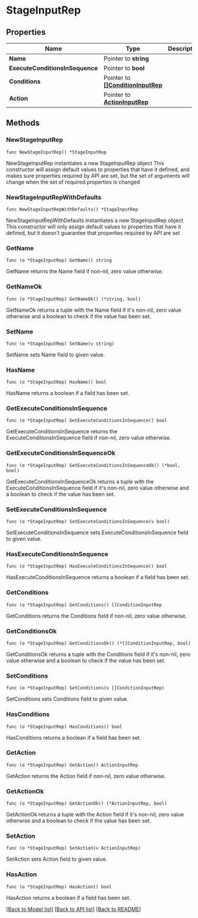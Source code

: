 # StageInputRep

## Properties

Name | Type | Description | Notes
------------ | ------------- | ------------- | -------------
**Name** | Pointer to **string** |  | [optional] 
**ExecuteConditionsInSequence** | Pointer to **bool** |  | [optional] 
**Conditions** | Pointer to [**[]ConditionInputRep**](ConditionInputRep.md) |  | [optional] 
**Action** | Pointer to [**ActionInputRep**](ActionInputRep.md) |  | [optional] 

## Methods

### NewStageInputRep

`func NewStageInputRep() *StageInputRep`

NewStageInputRep instantiates a new StageInputRep object
This constructor will assign default values to properties that have it defined,
and makes sure properties required by API are set, but the set of arguments
will change when the set of required properties is changed

### NewStageInputRepWithDefaults

`func NewStageInputRepWithDefaults() *StageInputRep`

NewStageInputRepWithDefaults instantiates a new StageInputRep object
This constructor will only assign default values to properties that have it defined,
but it doesn't guarantee that properties required by API are set

### GetName

`func (o *StageInputRep) GetName() string`

GetName returns the Name field if non-nil, zero value otherwise.

### GetNameOk

`func (o *StageInputRep) GetNameOk() (*string, bool)`

GetNameOk returns a tuple with the Name field if it's non-nil, zero value otherwise
and a boolean to check if the value has been set.

### SetName

`func (o *StageInputRep) SetName(v string)`

SetName sets Name field to given value.

### HasName

`func (o *StageInputRep) HasName() bool`

HasName returns a boolean if a field has been set.

### GetExecuteConditionsInSequence

`func (o *StageInputRep) GetExecuteConditionsInSequence() bool`

GetExecuteConditionsInSequence returns the ExecuteConditionsInSequence field if non-nil, zero value otherwise.

### GetExecuteConditionsInSequenceOk

`func (o *StageInputRep) GetExecuteConditionsInSequenceOk() (*bool, bool)`

GetExecuteConditionsInSequenceOk returns a tuple with the ExecuteConditionsInSequence field if it's non-nil, zero value otherwise
and a boolean to check if the value has been set.

### SetExecuteConditionsInSequence

`func (o *StageInputRep) SetExecuteConditionsInSequence(v bool)`

SetExecuteConditionsInSequence sets ExecuteConditionsInSequence field to given value.

### HasExecuteConditionsInSequence

`func (o *StageInputRep) HasExecuteConditionsInSequence() bool`

HasExecuteConditionsInSequence returns a boolean if a field has been set.

### GetConditions

`func (o *StageInputRep) GetConditions() []ConditionInputRep`

GetConditions returns the Conditions field if non-nil, zero value otherwise.

### GetConditionsOk

`func (o *StageInputRep) GetConditionsOk() (*[]ConditionInputRep, bool)`

GetConditionsOk returns a tuple with the Conditions field if it's non-nil, zero value otherwise
and a boolean to check if the value has been set.

### SetConditions

`func (o *StageInputRep) SetConditions(v []ConditionInputRep)`

SetConditions sets Conditions field to given value.

### HasConditions

`func (o *StageInputRep) HasConditions() bool`

HasConditions returns a boolean if a field has been set.

### GetAction

`func (o *StageInputRep) GetAction() ActionInputRep`

GetAction returns the Action field if non-nil, zero value otherwise.

### GetActionOk

`func (o *StageInputRep) GetActionOk() (*ActionInputRep, bool)`

GetActionOk returns a tuple with the Action field if it's non-nil, zero value otherwise
and a boolean to check if the value has been set.

### SetAction

`func (o *StageInputRep) SetAction(v ActionInputRep)`

SetAction sets Action field to given value.

### HasAction

`func (o *StageInputRep) HasAction() bool`

HasAction returns a boolean if a field has been set.


[[Back to Model list]](../README.md#documentation-for-models) [[Back to API list]](../README.md#documentation-for-api-endpoints) [[Back to README]](../README.md)


